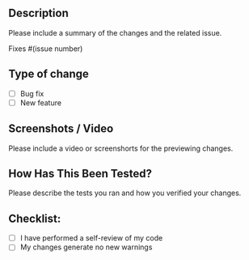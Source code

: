 ## Description

Please include a summary of the changes and the related issue. 

Fixes #(issue number)

## Type of change

- [ ] Bug fix
- [ ] New feature

## Screenshots / Video

Please include a video or screenshorts for the previewing changes. 

## How Has This Been Tested?

Please describe the tests you ran and how you verified your changes.

## Checklist:

- [ ] I have performed a self-review of my code
- [ ] My changes generate no new warnings
